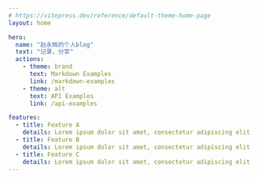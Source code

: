 ```yaml
---
# https://vitepress.dev/reference/default-theme-home-page
layout: home

hero:
  name: "赵永辉的个人blog"
  text: "记录，分享"
  actions:
    - theme: brand
      text: Markdown Examples
      link: /markdown-examples
    - theme: alt
      text: API Examples
      link: /api-examples

features:
  - title: Feature A
    details: Lorem ipsum dolor sit amet, consectetur adipiscing elit
  - title: Feature B
    details: Lorem ipsum dolor sit amet, consectetur adipiscing elit
  - title: Feature C
    details: Lorem ipsum dolor sit amet, consectetur adipiscing elit
---
```


